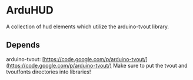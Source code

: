 # ArduHUD
A collection of hud elements which utilize the arduino-tvout library.

## Depends

arduino-tvout: [https://code.google.com/p/arduino-tvout/](https://code.google.com/p/arduino-tvout/) Make sure to put the tvout and tvoutfonts directories into libraries!

